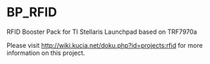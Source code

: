 BP_RFID
=======

RFID Booster Pack for TI Stellaris Launchpad based on TRF7970a 

Please visit http://wiki.kucia.net/doku.php?id=projects:rfid for more information on this project.
